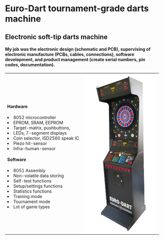 # Euro-Dart tournament-grade darts machine
## Electronic soft-tip darts machine<br>

#### My job was the electronic design (schematic and PCB), supervising of electronic manufacture (PCBs, cables, connections), software development, and product management (create serial numbers, pin codes, documentation).

<table><tr><td width="50%">
<h4>Hardware</h4>
<li>8052 microcontroller</li>
<li>EPROM, SRAM, EEPROM</li>
<li>Target-matrix, pushbuttons,</li>
<li>LEDs, 7-segment displays</li>
<li>Coin selector, ISD2560 speak IC</li>
<li>Piezo hit-sensor</li>
<li>Infra-human-sensor</li>
<h4>Software</h4>
<li>8051 Assembly</li>
<li>Non-volatile data storing</li>
<li>Self-test functions</li>
<li>Setup/settings functions</li>
<li>Statistics functions</li>
<li>Training mode</li>
<li>Tournament mode</li>
<li>Lot of game types</li>
</td>
<td><img src="images/Euro-Dart_pic01.jpg" alt="alt szöveg" width="250" height="520"></td></tr></table>




